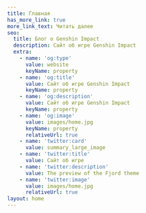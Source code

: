 ```yaml
---
title: Главная
has_more_link: true
more_link_text: Читать далее
seo:
  title: Блог о Genshin Impact 
  description: Сайт об игре Genshin Impact
  extra:
    - name: 'og:type'
      value: website
      keyName: property
    - name: 'og:title'
      value: Сайт об игре Genshin Impact
      keyName: property
    - name: 'og:description'
      value: Сайт об игре Genshin Impact
      keyName: property
    - name: 'og:image'
      value: images/home.jpg
      keyName: property
      relativeUrl: true
    - name: 'twitter:card'
      value: summary_large_image
    - name: 'twitter:title'
      value: Сайт об игре 
    - name: 'twitter:description'
      value: The preview of the Fjord theme
    - name: 'twitter:image'
      value: images/home.jpg
      relativeUrl: true
layout: home
---
```

